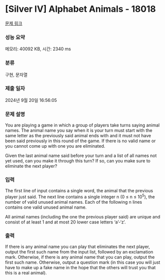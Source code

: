 # [Silver IV] Alphabet Animals - 18018 

[문제 링크](https://www.acmicpc.net/problem/18018) 

### 성능 요약

메모리: 40092 KB, 시간: 2340 ms

### 분류

구현, 문자열

### 제출 일자

2024년 9월 20일 16:56:05

### 문제 설명

<p>You are playing a game in which a group of players take turns saying animal names. The animal name you say when it is your turn must start with the same letter as the previously said animal ends with and it must not have been said previously in this round of the game. If there is no valid name or you cannot come up with one you are eliminated.</p>

<p>Given the last animal name said before your turn and a list of all names not yet used, can you make it through this turn? If so, can you make sure to eliminate the next player?</p>

### 입력 

 <p>The first line of input contains a single word, the animal that the previous player just said. The next line contains a single integer n (0 ≤ n ≤ 10<sup>5</sup>), the number of valid unused animal names. Each of the following n lines contains one valid unused animal name.</p>

<p>All animal names (including the one the previous player said) are unique and consist of at least 1 and at most 20 lower case letters ‘a’-‘z’.</p>

### 출력 

 <p>If there is any animal name you can play that eliminates the next player, output the first such name from the input list, followed by an exclamation mark. Otherwise, if there is any animal name that you can play, output the first such name. Otherwise, output a question mark (in this case you will just have to make up a fake name in the hope that the others will trust you that this is a real animal).</p>

